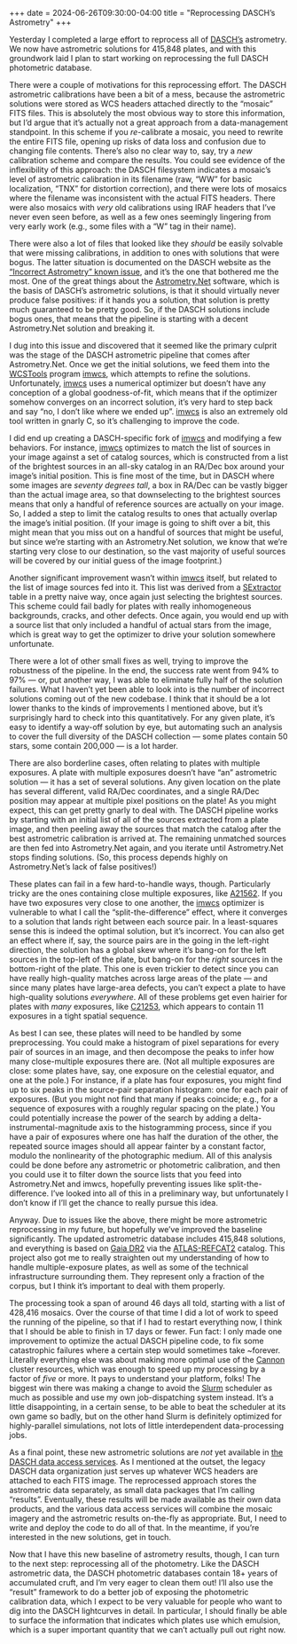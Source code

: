 +++
date = 2024-06-26T09:30:00-04:00
title = "Reprocessing DASCH’s Astrometry"
+++

Yesterday I completed a large effort to reprocess all of [DASCH’s][dasch]
astrometry. We now have astrometric solutions for 415,848 plates, and with this
groundwork laid I plan to start working on reprocessing the full DASCH
photometric database.

[dasch]: https://dasch.cfa.harvard.edu/

<!-- more -->

There were a couple of motivations for this reprocessing effort. The DASCH
astrometric calibrations have been a bit of a mess, because the astrometric
solutions were stored as WCS headers attached directly to the “mosaic” FITS
files. This is absolutely the most obvious way to store this information, but
I’d argue that it’s actually not a great approach from a data-management
standpoint. In this scheme if you *re*-calibrate a mosaic, you need to rewrite
the entire FITS file, opening up risks of data loss and confusion due to
changing file contents. There’s also no clear way to, say, try a *new*
calibration scheme and compare the results. You could see evidence of the
inflexibility of this approach: the DASCH filesystem indicates a mosaic’s level
of astrometric calibration in its filename (raw, “WW” for basic localization,
“TNX” for distortion correction), and there were lots of mosaics where the
filename was inconsistent with the actual FITS headers. There were also mosaics
with *very* old calibrations using IRAF headers that I’ve never even seen
before, as well as a few ones seemingly lingering from very early work (e.g.,
some files with a “W” tag in their name).

There were also a lot of files that looked like they *should* be easily solvable
that were missing calibrations, in addition to ones with solutions that were
bogus. The latter situation is documented on the DASCH website as the
[“Incorrect Astrometry” known issue][iaki], and it’s the one that bothered me
the most. One of the great things about the [Astrometry.Net] software, which is
the basis of DASCH’s astrometric solutions, is that it should virtually never
produce false positives: if it hands you a solution, that solution is pretty
much guaranteed to be pretty good. So, if the DASCH solutions include bogus
ones, that means that the pipeline is starting with a decent Astrometry.Net
solution and breaking it.

[iaki]: https://dasch.cfa.harvard.edu/dr7/ki/incorrect-astrometry/
[Astrometry.Net]: https://astrometry.net/

I dug into this issue and discovered that it seemed like the primary culprit was
the stage of the DASCH astrometric pipeline that comes after Astrometry.Net.
Once we get the initial solutions, we feed them into the [WCSTools] program
[imwcs], which attempts to refine the solutions. Unfortunately, [imwcs] uses a
numerical optimizer but doesn’t have any conception of a global goodness-of-fit,
which means that if the optimizer somehow converges on an incorrect solution,
it’s very hard to step back and say “no, I don’t like where we ended up”.
[imwcs] is also an extremely old tool written in gnarly C, so it’s challenging
to improve the code.

[WCSTools]: http://tdc-www.harvard.edu/wcstools/
[imwcs]: http://tdc-www.harvard.edu/wcstools/imwcs/

I did end up creating a DASCH-specific fork of [imwcs] and modifying a few
behaviors. For instance, [imwcs] optimizes to match the list of sources in your
image against a set of catalog sources, which is constructed from a list of the
brightest sources in an all-sky catalog in an RA/Dec box around your image’s
initial position. This is fine most of the time, but in DASCH where some images
are *seventy degrees tall*, a box in RA/Dec can be vastly bigger than the actual
image area, so that downselecting to the brightest sources means that only a
handful of reference sources are actually on your image. So, I added a step to
limit the catalog results to ones that actually overlap the image’s initial
position. (If your image is going to shift over a bit, this might mean that you
miss out on a handful of sources that might be useful, but since we’re starting
with an Astrometry.Net solution, we know that we’re starting very close to our
destination, so the vast majority of useful sources will be covered by our
initial guess of the image footprint.)

Another significant improvement wasn’t within [imwcs] itself, but related to the
list of image sources fed into it. This list was derived from a [SExtractor]
table in a pretty naive way, once again just selecting the brightest sources.
This scheme could fail badly for plates with really inhomogeneous backgrounds,
cracks, and other defects. Once again, you would end up with a source list that
only included a handful of actual stars from the image, which is great way to
get the optimizer to drive your solution somewhere unfortunate.

[SExtractor]: https://www.astromatic.net/software/sextractor/

There were a lot of other small fixes as well, trying to improve the robustness
of the pipeline. In the end, the success rate went from 94% to 97% — or, put
another way, I was able to eliminate fully half of the solution failures. What I
haven’t yet been able to look into is the number of incorrect solutions coming
out of the new codebase. I think that it should be a lot lower thanks to the
kinds of improvements I mentioned above, but it’s surprisingly hard to check
into this quantitatively. For any given plate, it’s easy to identify a way-off
solution by eye, but automating such an analysis to cover the full diversity of
the DASCH collection — some plates contain 50 stars, some contain 200,000 — is a
lot harder.

There are also borderline cases, often relating to plates with multiple
exposures. A plate with multiple exposures doesn’t have “an” astrometric
solution — it has a set of several solutions. Any given location on the plate
has several different, valid RA/Dec coordinates, and a single RA/Dec position
may appear at multiple pixel positions on the plate! As you might expect, this
can get pretty gnarly to deal with. The DASCH pipeline works by starting with an
initial list of all of the sources extracted from a plate image, and then
peeling away the sources that match the catalog after the best astrometric
calibration is arrived at. The remaining unmatched sources are then fed into
Astrometry.Net again, and you iterate until Astrometry.Net stops finding
solutions. (So, this process depends highly on Astrometry.Net’s lack of false
positives!)

These plates can fail in a few hard-to-handle ways, though. Particularly tricky
are the ones containing close multiple exposures, like [A21562]. If you have two
exposures very close to one another, the [imwcs] optimizer is vulnerable to what
I call the “split-the-difference” effect, where it converges to a solution that
lands right between each source pair. In a least-squares sense this is indeed
the optimal solution, but it’s incorrect. You can also get an effect where if,
say, the source pairs are in the going in the left-right direction, the solution
has a global skew where it’s bang-on for the left sources in the top-left of the
plate, but bang-on for the *right* sources in the bottom-right of the plate.
This one is even trickier to detect since you can have really high-quality
matches across large areas of the plate — and since many plates have large-area
defects, you can’t expect a plate to have high-quality solutions *everywhere*.
All of these problems get even hairier for plates with *many* exposures, like
[C21253], which appears to contain 11 exposures in a tight spatial sequence.

[A21562]: https://starglass.cfa.harvard.edu/plate/a21562
[C21253]: https://starglass.cfa.harvard.edu/plate/c21253

As best I can see, these plates will need to be handled by some preprocessing.
You could make a histogram of pixel separations for every pair of sources in an
image, and then decompose the peaks to infer how many close-multiple exposures
there are. (Not all multiple exposures are close: some plates have, say, one
exposure on the celestial equator, and one at the pole.) For instance, if a
plate has four exposures, you might find up to six peaks in the source-pair
separation histogram: one for each pair of exposures. (But you might not find
that many if peaks coincide; e.g., for a sequence of exposures with a roughly
regular spacing on the plate.) You could potentially increase the power of the
search by adding a delta-instrumental-magnitude axis to the histogramming
process, since if you have a pair of exposures where one has half the duration
of the other, the repeated source images should all appear fainter by a constant
factor, modulo the nonlinearity of the photographic medium. All of this analysis
could be done before any astrometric or photometric calibration, and then you
could use it to filter down the source lists that you feed into Astrometry.Net
and imwcs, hopefully preventing issues like split-the-difference. I’ve looked
into all of this in a preliminary way, but unfortunately I don’t know if I’ll
get the chance to really pursue this idea.

Anyway. Due to issues like the above, there might be more astrometric
reprocessing in my future, but hopefully we’ve improved the baseline
significantly. The updated astrometric database includes 415,848 solutions, and
everything is based on [Gaia DR2] via the [ATLAS-REFCAT2] catalog. This project
also got me to really straighten out my understanding of how to handle
multiple-exposure plates, as well as some of the technical infrastructure
surrounding them. They represent only a fraction of the corpus, but I think it’s
important to deal with them properly.

[Gaia DR2]: https://www.cosmos.esa.int/web/gaia/dr2
[ATLAS-REFCAT2]: https://archive.stsci.edu/hlsp/atlas-refcat2

The processing took a span of around 46 days all told, starting with a list of
428,416 mosaics. Over the course of that time I did a lot of work to speed the
running of the pipeline, so that if I had to restart everything now, I think
that I should be able to finish in 17 days or fewer. Fun fact: I only made one
improvement to optimize the actual DASCH pipeline code, to fix some catastrophic
failures where a certain step would sometimes take ~forever. Literally
everything else was about making more optimal use of the [Cannon] cluster
resources, which was enough to speed up my processing by a factor of *five* or
more. It pays to understand your platform, folks! The biggest win there was
making a change to avoid the [Slurm] scheduler as much as possible and use my
own job-dispatching system instead. It’s a little disappointing, in a certain
sense, to be able to beat the scheduler at its own game so badly, but on the
other hand Slurm is definitely optimized for highly-parallel simulations, not
lots of little interdependent data-processing jobs.

[Cannon]: https://www.rc.fas.harvard.edu/about/cluster-architecture/
[Slurm]: https://slurm.schedmd.com/documentation.html

As a final point, these new astrometric solutions are *not* yet available in
[the DASCH data access services][dda]. As I mentioned at the outset, the legacy
DASCH data organization just serves up whatever WCS headers are attached to each
FITS image. The reprocessed approach stores the astrometric data separately, as
small data packages that I’m calling “results”. Eventually, these results will
be made available as their own data products, and the various data access
services will combine the mosaic imagery and the astrometric results on-the-fly
as appropriate. But, I need to write and deploy the code to do all of that. In
the meantime, if you’re interested in the new solutions, get in touch.

[dda]: https://dasch.cfa.harvard.edu/data-access/

Now that I have this new baseline of astrometry results, though, I can turn to
the next step: reprocessing all of the photometry. Like the DASCH astrometric
data, the DASCH photometric databases contain 18+ years of accumulated cruft,
and I’m very eager to clean them out! I’ll also use the “result” framework to do
a better job of exposing the photometric calibration data, which I expect to be
very valuable for people who want to dig into the DASCH lightcurves in detail.
In particular, I should finally be able to surface the information that
indicates which plates use which emulsion, which is a super important quantity
that we can’t actually pull out right now.
